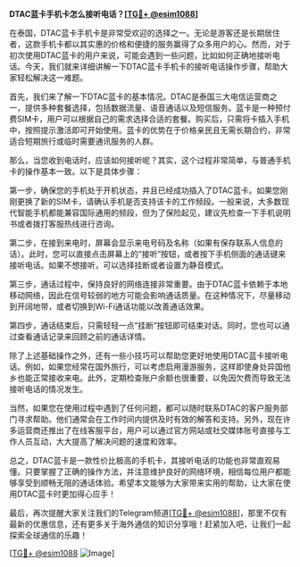 **DTAC蓝卡手机卡怎么接听电话？[[TG💪+ @esim1088](https://t.me/s/esim1088)]**

在泰国，DTAC蓝卡手机卡是非常受欢迎的选择之一。无论是游客还是长期居住者，这款手机卡都以其实惠的价格和便捷的服务赢得了众多用户的心。然而，对于初次使用DTAC蓝卡的用户来说，可能会遇到一些问题，比如如何正确地接听电话。今天，我们就来详细讲解一下DTAC蓝卡手机卡的接听电话操作步骤，帮助大家轻松解决这一难题。

首先，我们来了解一下DTAC蓝卡的基本情况。DTAC是泰国三大电信运营商之一，提供多种套餐选择，包括数据流量、语音通话以及短信服务。蓝卡是一种预付费SIM卡，用户可以根据自己的需求选择合适的套餐。购买后，只需将卡插入手机中，按照提示激活即可开始使用。蓝卡的优势在于价格亲民且无需长期合约，非常适合短期旅行或临时需要通讯服务的人群。

那么，当您收到电话时，应该如何接听呢？其实，这个过程非常简单，与普通手机卡的操作基本一致。以下是具体步骤：

第一步，确保您的手机处于开机状态，并且已经成功插入了DTAC蓝卡。如果您刚刚更换了新的SIM卡，请确认手机是否支持该卡的工作频段。一般来说，大多数现代智能手机都能兼容国际通用的频段，但为了保险起见，建议先检查一下手机说明书或者拨打客服热线进行咨询。

第二步，在接到来电时，屏幕会显示来电号码及名称（如果有保存联系人信息的话）。此时，您可以直接点击屏幕上的“接听”按钮，或者按下手机侧面的通话键来接听电话。如果不想接听，可以选择挂断或者设置为静音模式。

第三步，通话过程中，保持良好的网络连接非常重要。由于DTAC蓝卡依赖于本地移动网络，因此在信号较弱的地方可能会影响通话质量。在这种情况下，尽量移动到开阔地带，或者切换到Wi-Fi通话功能以改善通话效果。

第四步，通话结束后，只需轻轻一点“挂断”按钮即可结束对话。同时，您也可以通过查看通话记录来回顾之前的通话详情。

除了上述基础操作之外，还有一些小技巧可以帮助您更好地使用DTAC蓝卡接听电话。例如，如果您经常在国外旅行，可以考虑启用漫游服务，这样即使身处异国他乡也能正常接收来电。此外，定期检查账户余额也很重要，以免因欠费而导致无法接听电话的情况发生。

当然，如果您在使用过程中遇到了任何问题，都可以随时联系DTAC的客户服务部门寻求帮助。他们通常会在工作时间内提供及时有效的解答和支持。另外，现在许多运营商还推出了在线客服平台，用户可以通过官方网站或社交媒体账号直接与工作人员互动，大大提高了解决问题的速度和效率。

总之，DTAC蓝卡是一款性价比极高的手机卡，其接听电话的功能也非常直观易懂。只要掌握了正确的操作方法，并注意维护良好的网络环境，相信每位用户都能够享受到顺畅无阻的通话体验。希望本文能够为大家带来实用的帮助，让大家在使用DTAC蓝卡时更加得心应手！

最后，再次提醒大家关注我们的Telegram频道[[TG💪+ @esim1088](https://t.me/s/esim1088)]，那里不仅有最新的优惠信息，还有更多关于海外通信的知识分享哦！赶紧加入吧，让我们一起探索全球通信的乐趣！

[[TG💪+ @esim1088](https://t.me/s/esim1088) ![Image](https://i.postimg.cc/4NQfJmqS/Snipaste-2025-05-13-00-14-12.png)]